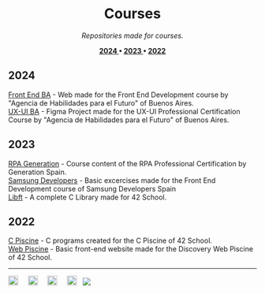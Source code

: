 <!-- TITLE -->
<h1 align="center"> Courses </h1>

<!-- INTRO: banner, languages and brief description -->
<p align="center">
<i> Repositories made for courses. </i> <br />
</p>

<!-- INTRO: index -->
<p align="center"> <b>
<a href="#2024"> 2024 </a> • 
<a href="#2023"> 2023 </a> • 
<a href="#2022"> 2022 </a>
</b> </p> 

## 2024
[Front End BA](https://github.com/rossattism/FrontEnd_AgenciaBA) - Web made for the Front End Development course by "Agencia de Habilidades para el Futuro" of Buenos Aires. <br />
[UX-UI BA]() - Figma Project made for the UX-UI Professional Certification Course by "Agencia de Habilidades para el Futuro" of Buenos Aires.


## 2023
[RPA Generation](https://github.com/rossattism/RPA-Generation) - Course content of the RPA Professional Certification by Generation Spain. <br />
[Samsung Developers](https://github.com/rossattism/Samsung-Desarrolladoras) - Basic excercises made for the Front End Development course of Samsung Developers Spain <br />
[Libft](https://github.com/rossattism/42.Libft) - A complete C Library made for 42 School. <br />


## 2022
[C Piscine](https://github.com/rossattism/42.Piscine) - C programs created for the C Piscine of 42 School. <br />
[Web Piscine](https://github.com/rossattism/42.Discovery-Web) - Basic front-end website made for the Discovery Web Piscine of 42 School.


---
<a href="https://www.linkedin.com/in/rossattism/"><img src="https://github.com/gauravghongde/social-icons/blob/master/PNG/White/LinkedIN_white.png?raw=true" alt="Linkedin Logo" style="width: 20px; height: 20px" /></a> &nbsp; &nbsp; 
<a href="https://github.com/rossattism"><img src="https://github.com/gauravghongde/social-icons/blob/master/PNG/White/Github_white.png?raw=true" alt="GitHub logo" style="width: 20px; height: 20px" /></a> &nbsp; &nbsp; 
<a href="https://open.spotify.com/user/21bih47uzlxunyyi4gbbvyvty"><img src="https://github.com/gauravghongde/social-icons/blob/master/PNG/White/Spotify_white.png?raw=true" alt="Spotify logo" style="width: 20px; height: 20px" /></a> &nbsp; &nbsp; 
<a href="mailto:rossattism@gmail.com"><img src="https://github.com/gauravghongde/social-icons/blob/master/PNG/White/Gmail_white.png?raw=true" alt="GMAIL logo" style="width: 20px; height: 20px" /></a> &nbsp;
<a href="https://shields.io/"><img src="https://img.shields.io/badge/Made with-♥-black" /></a>
